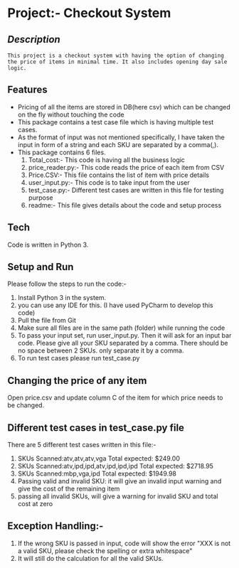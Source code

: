 # Project:- Checkout System
## _Description_
    This project is a checkout system with having the option of changing the price of items in minimal time. It also includes opening day sale logic. 


## Features

- Pricing of all the items are stored in DB(here csv) which can be changed on the fly without touching the code
- This package contains a test case file which is having multiple test cases.
- As the format of input was not mentioned specifically, I have taken the input in form of a string and each SKU are separated by a comma(,).
- This package contains 6 files.
    1. Total_cost:- This code is having all the business logic
    2. price_reader.py:- This code reads the price of each item from CSV
    3. Price.CSV:- This file contains the list of item with price details
    4. user_input.py:- This code is to take input from the user 
    5. test_case.py:- Different test cases are written in this file for testing purpose
    6. readme:- This file gives details about the code and setup process


## Tech

Code is written in Python 3.

## Setup and Run
Please follow the steps to run the code:-
1. Install Python 3 in the system.
2. you can use any IDE for this. (I have used PyCharm to develop this code)
3. Pull the file from Git
4. Make sure all  files are in the same path (folder) while running the code
5. To pass your input set, run user_input.py. Then it will ask for an input bar code. Please give all your SKU separated by a comma. There should be no space between 2 SKUs. only separate it by a comma.
6. To run test cases please run test_case.py


## Changing the price of any item
Open price.csv and update  column C of the item for which price needs to be changed.

## Different test cases in test_case.py file
There are 5 different test cases written in this file:-
1. SKUs Scanned:atv,atv,atv,vga Total expected: $249.00
2. SKUs Scanned:atv,ipd,ipd,atv,ipd,ipd,ipd Total expected: $2718.95
3. SKUs Scanned:mbp,vga,ipd Total expected: $1949.98
4. Passing valid and invalid SKU: it will give an invalid input warning and give the cost of the remaining item
5. passing all invalid SKUs, will give a warning for invalid SKU and total cost at zero


## Exception Handling:-
1. If the wrong SKU is passed in input, code will show the error "XXX  is not a valid SKU, please check the spelling or extra whitespace"
2. It will still do the calculation for all the valid SKUs.

